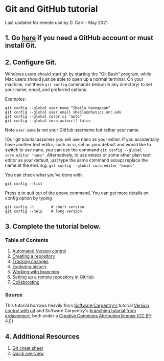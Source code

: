 # Git and GitHub tutorial

Last updated for remote use by D. Carr - May 2021

## 1. Go [here](https://github.com/capprogram/2021bootcamp/blob/master/git-prep.md) if you need a GitHub account or must install Git.

## 2. Configure Git.

Windows users should start git by starting the "Git Bash" program, while Mac users should just be able to open up a normal terminal. On your machine, run these `git config` commands below (in any directory) to set your name, email, and preferred options.

Examples:

    git config --global user.name “Sheila Kannappan”
    git config --global user.email sheila@physics.unc.edu
    git config --global color.ui "auto"
    git config --global core.autocrlf false

Note `user.name` is not your GitHub username but rather your name.

(Our git tutorial assumes you will use nano as your editor. If you accidentally have another text editor, such as vi, set as your default and would like to switch to use nano, you can use the command `git config --global core.editor "nano"`. Alternatively, to use emacs or some other plain text editor as your default, just type the same command except replace the name at the end. e.g. `git config --global core.editor "emacs"` 

You can check what you’ve done with

    git config --list
    
Press q to quit out of the above command. You can get more details on config option by typing

    git config -h        # short version
    git config --help    # long version



## 3. Complete the tutorial below.

### Table of Contents

1. [Automated Version control](01-automated-version-control.md)
2. [Creating a repository](02-creating-a-repository.md)
3. [Tracking changes](03-tracking-changes.md)
4. [Exploring history](04-exploring-history.md)
5. [Working with branches](05-branches.md)
6. [Setting up a remote repository in GitHub](06-remotes-in-github.md)
7. [Collaborating](07-collaborating.md)

### Source

This tutorial borrows heavily from [Software Carpentry's](http://software-carpentry.org/) tutorial [Version control with git](http://swcarpentry.github.io/git-novice/) and Software Carpentry's [branching tutorial from erdavenport](https://github.com/erdavenport/git-lessons), both under a [Creative Commons Attribution license (CC BY 4.0)](https://creativecommons.org/licenses/by/4.0/)

## 4. Additional Resources

1. [Git cheat sheet](https://education.github.com/git-cheat-sheet-education.pdf)
2. [Quick overview](http://rogerdudler.github.io/git-guide/)
